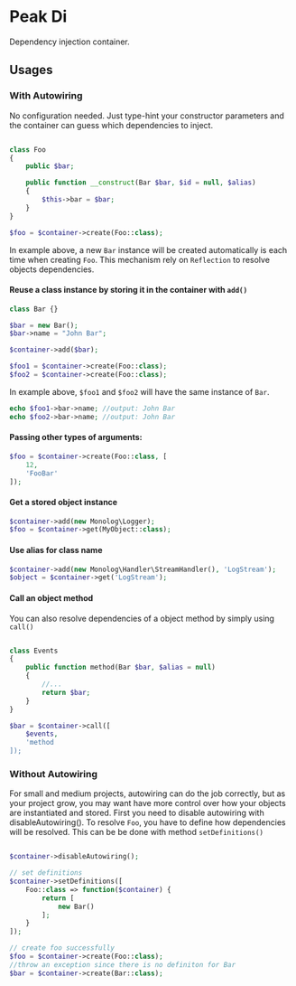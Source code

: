 # Peak Di
Dependency injection container.

## Usages

### With Autowiring

No configuration needed. Just type-hint your constructor parameters and the container can guess which dependencies to inject.

```PHP

class Foo
{
    public $bar;

    public function __construct(Bar $bar, $id = null, $alias)
    {
        $this->bar = $bar;
    }
}

$foo = $container->create(Foo::class);
```
In example above, a new ``Bar`` instance will be created automatically is each time when creating ``Foo``. This mechanism rely on ```Reflection``` to resolve objects dependencies.

#### Reuse a class instance by storing it in the container with ```add()```

```PHP
class Bar {}

$bar = new Bar();
$bar->name = "John Bar";

$container->add($bar);

$foo1 = $container->create(Foo::class);
$foo2 = $container->create(Foo::class);
```

In example above, ``$foo1`` and ``$foo2`` will have the same instance of ``Bar``.

```PHP
echo $foo1->bar->name; //output: John Bar
echo $foo2->bar->name; //output: John Bar
```

#### Passing other types of arguments:
```PHP
$foo = $container->create(Foo::class, [
    12,
    'FooBar'
]);
```

#### Get a stored object instance

```PHP
$container->add(new Monolog\Logger);
$foo = $container->get(MyObject::class);
```

#### Use alias for class name

```PHP
$container->add(new Monolog\Handler\StreamHandler(), 'LogStream');
$object = $container->get('LogStream');
```

#### Call an object method
You can also resolve dependencies of a object method by simply using ```call()```

```PHP

class Events
{
    public function method(Bar $bar, $alias = null)
    {
        //...
        return $bar;
    }
}

$bar = $container->call([
    $events,
    'method
]);
```

### Without Autowiring
For small and medium projects, autowiring can do the job correctly, but as your project grow, you may want have more control over how your objects are instantiated and stored.
First you need to disable autowiring with disableAutowiring(). To resolve ```Foo```, you have to define how dependencies will be resolved. This can be be done with method ```setDefinitions()```

```PHP

$container->disableAutowiring();

// set definitions
$container->setDefinitions([
    Foo::class => function($container) {
        return [
            new Bar()
        ];
    }
]);

// create foo successfully
$foo = $container->create(Foo::class);
//throw an exception since there is no definiton for Bar
$bar = $container->create(Bar::class);
```